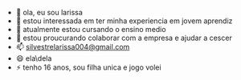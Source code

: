 - 👋 ola, eu sou larissa
- 👀  estou interessada em ter minha experiencia em jovem aprendiz
- 🌱  atualmente estou cursando o ensino medio
- 💞️  estou proucurando colaborar com a empresa e ajudar a cescer 
- 📫  silvestrelarissa004@gmail.com
- 😄 ela\\dela
- ⚡ tenho 16 anos, sou filha unica e jogo volei
